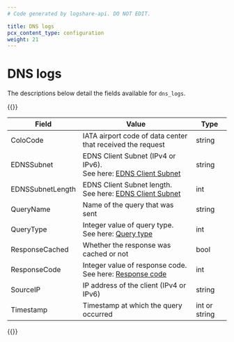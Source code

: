 ```yaml
---
# Code generated by logshare-api. DO NOT EDIT.

title: DNS logs
pcx_content_type: configuration
weight: 21
---
```


# DNS logs

The descriptions below detail the fields available for `dns_logs`.

{{<table-wrap>}}

| Field | Value | Type |
| -- | -- | -- |
| ColoCode | IATA airport code of data center that received the request | string |
| EDNSSubnet | EDNS Client Subnet (IPv4 or IPv6). <br />See here: [EDNS Client Subnet](/logs/reference/glossary/#edns-client-subnet-ecs) | string |
| EDNSSubnetLength | EDNS Client Subnet length. <br />See here: [EDNS Client Subnet](/logs/reference/glossary/#edns-client-subnet-ecs) | int |
| QueryName | Name of the query that was sent | string |
| QueryType | Integer value of query type. <br />See here: [Query type](https://www.iana.org/assignments/dns-parameters/dns-parameters.xhtml#dns-parameters-4) | int |
| ResponseCached | Whether the response was cached or not | bool |
| ResponseCode | Integer value of response code. <br />See here: [Response code](https://www.iana.org/assignments/dns-parameters/dns-parameters.xhtml#dns-parameters-6) | int |
| SourceIP | IP address of the client (IPv4 or IPv6) | string |
| Timestamp | Timestamp at which the query occurred | int or string |

{{</table-wrap>}}
